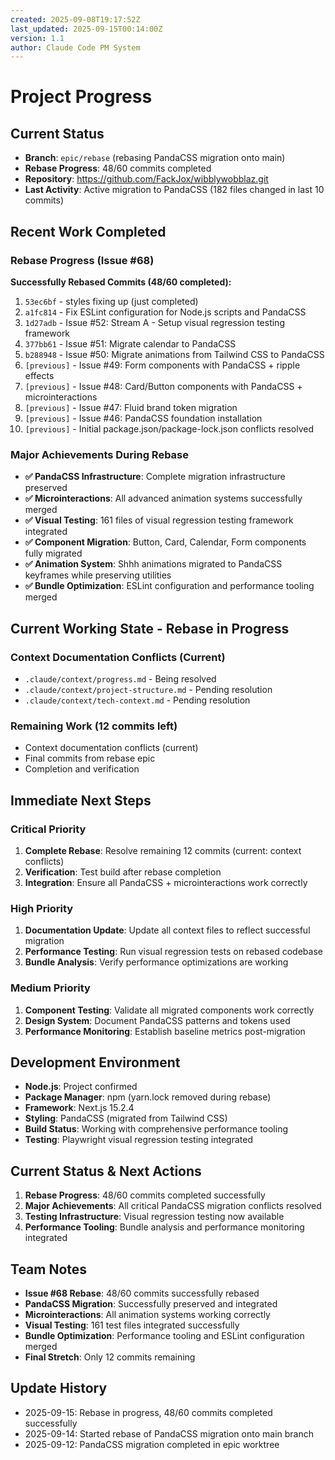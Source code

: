 ```yaml
---
created: 2025-09-08T19:17:52Z
last_updated: 2025-09-15T00:14:00Z
version: 1.1
author: Claude Code PM System
---
```


# Project Progress

## Current Status
- **Branch**: `epic/rebase` (rebasing PandaCSS migration onto main)
- **Rebase Progress**: 48/60 commits completed
- **Repository**: https://github.com/FackJox/wibblywobblaz.git
- **Last Activity**: Active migration to PandaCSS (182 files changed in last 10 commits)

## Recent Work Completed
### Rebase Progress (Issue #68)
**Successfully Rebased Commits (48/60 completed):**
1. `53ec6bf` - styles fixing up (just completed)
2. `a1fc814` - Fix ESLint configuration for Node.js scripts and PandaCSS
3. `1d27adb` - Issue #52: Stream A - Setup visual regression testing framework
4. `377bb61` - Issue #51: Migrate calendar to PandaCSS
5. `b288948` - Issue #50: Migrate animations from Tailwind CSS to PandaCSS
6. `[previous]` - Issue #49: Form components with PandaCSS + ripple effects
7. `[previous]` - Issue #48: Card/Button components with PandaCSS + microinteractions
8. `[previous]` - Issue #47: Fluid brand token migration
9. `[previous]` - Issue #46: PandaCSS foundation installation
10. `[previous]` - Initial package.json/package-lock.json conflicts resolved

### Major Achievements During Rebase
- **✅ PandaCSS Infrastructure**: Complete migration infrastructure preserved
- **✅ Microinteractions**: All advanced animation systems successfully merged
- **✅ Visual Testing**: 161 files of visual regression testing framework integrated
- **✅ Component Migration**: Button, Card, Calendar, Form components fully migrated
- **✅ Animation System**: Shhh animations migrated to PandaCSS keyframes while preserving utilities
- **✅ Bundle Optimization**: ESLint configuration and performance tooling merged

## Current Working State - Rebase in Progress

### Context Documentation Conflicts (Current)
- `.claude/context/progress.md` - Being resolved
- `.claude/context/project-structure.md` - Pending resolution
- `.claude/context/tech-context.md` - Pending resolution

### Remaining Work (12 commits left)
- Context documentation conflicts (current)
- Final commits from rebase epic
- Completion and verification

## Immediate Next Steps

### Critical Priority
1. **Complete Rebase**: Resolve remaining 12 commits (current: context conflicts)
2. **Verification**: Test build after rebase completion
3. **Integration**: Ensure all PandaCSS + microinteractions work correctly

### High Priority  
1. **Documentation Update**: Update all context files to reflect successful migration
2. **Performance Testing**: Run visual regression tests on rebased codebase
3. **Bundle Analysis**: Verify performance optimizations are working

### Medium Priority
1. **Component Testing**: Validate all migrated components work correctly
2. **Design System**: Document PandaCSS patterns and tokens used
3. **Performance Monitoring**: Establish baseline metrics post-migration

## Development Environment
- **Node.js**: Project confirmed
- **Package Manager**: npm (yarn.lock removed during rebase)
- **Framework**: Next.js 15.2.4 
- **Styling**: PandaCSS (migrated from Tailwind CSS)
- **Build Status**: Working with comprehensive performance tooling
- **Testing**: Playwright visual regression testing integrated

## Current Status & Next Actions
1. **Rebase Progress**: 48/60 commits completed successfully
2. **Major Achievements**: All critical PandaCSS migration conflicts resolved
3. **Testing Infrastructure**: Visual regression testing now available
4. **Performance Tooling**: Bundle analysis and performance monitoring integrated

## Team Notes
- **Issue #68 Rebase**: 48/60 commits successfully rebased
- **PandaCSS Migration**: Successfully preserved and integrated
- **Microinteractions**: All animation systems working correctly  
- **Visual Testing**: 161 test files integrated successfully
- **Bundle Optimization**: Performance tooling and ESLint configuration merged
- **Final Stretch**: Only 12 commits remaining

## Update History
- 2025-09-15: Rebase in progress, 48/60 commits completed successfully
- 2025-09-14: Started rebase of PandaCSS migration onto main branch
- 2025-09-12: PandaCSS migration completed in epic worktree